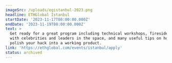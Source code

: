 ```yaml
---
imageSrc: /uploads/egistanbul-2023.png
headline: ETHGlobal Istanbul
startDate: '2023-11-17T08:00:00.000Z'
endDate: '2023-11-19T08:00:00.000Z'
text: >
  Get ready for a great program including technical workshops, fireside chats
  with celebrities and leaders in the space, and many useful tips on how to
  polish your hack into a working product.
link: 'https://ethglobal.com/events/istanbul/apply'
status: archived
---
```










